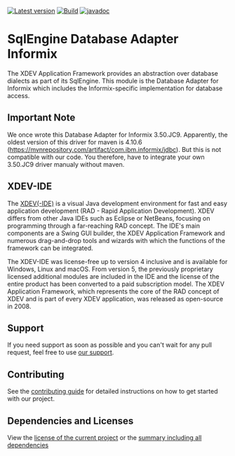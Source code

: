 [![Latest version](https://img.shields.io/maven-central/v/com.xdev-software/xapi-db-informix)](https://mvnrepository.com/artifact/com.xdev-software/xapi-db-informix)
[![Build](https://img.shields.io/github/actions/workflow/status/xdev-software/xapi-db-informix/checkBuild.yml?branch=develop)](https://github.com/xdev-software/xapi-db-informix/actions/workflows/checkBuild.yml?query=branch%3Adevelop)
[![javadoc](https://javadoc.io/badge2/com.xdev-software/xapi-db-informix/javadoc.svg)](https://javadoc.io/doc/com.xdev-software/xapi-db-informix) 
# SqlEngine Database Adapter Informix

The XDEV Application Framework provides an abstraction over database dialects as part of its SqlEngine. This module is the Database Adapter for Informix which includes the Informix-specific implementation for database access.


## Important Note
We once wrote this Database Adapter for Informix 3.50.JC9. Apparently, the oldest version of this driver for maven is 4.10.6 (https://mvnrepository.com/artifact/com.ibm.informix/jdbc). But this is not compatible with our code. 
You therefore, have to integrate your own 3.50.JC9 driver manualy without maven.

## XDEV-IDE
The [XDEV(-IDE)](https://xdev.software/en/products/swing-builder) is a visual Java development environment for fast and easy application development (RAD - Rapid Application Development). XDEV differs from other Java IDEs such as Eclipse or NetBeans, focusing on programming through a far-reaching RAD concept. The IDE's main components are a Swing GUI builder, the XDEV Application Framework and numerous drag-and-drop tools and wizards with which the functions of the framework can be integrated.

The XDEV-IDE was license-free up to version 4 inclusive and is available for Windows, Linux and macOS. From version 5, the previously proprietary licensed additional modules are included in the IDE and the license of the entire product has been converted to a paid subscription model. The XDEV Application Framework, which represents the core of the RAD concept of XDEV and is part of every XDEV application, was released as open-source in 2008.

## Support
If you need support as soon as possible and you can't wait for any pull request, feel free to use [our support](https://xdev.software/en/services/support).

## Contributing
See the [contributing guide](./CONTRIBUTING.md) for detailed instructions on how to get started with our project.

## Dependencies and Licenses
View the [license of the current project](LICENSE) or the [summary including all dependencies](https://xdev-software.github.io/xapi-db-informix/dependencies/)
